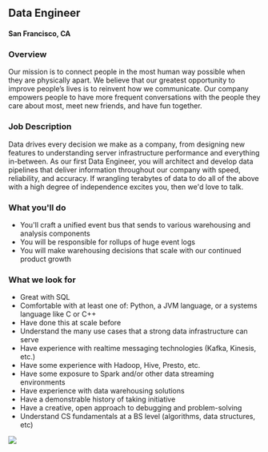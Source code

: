 ## Data Engineer
#### San Francisco, CA

### Overview
Our mission is to connect people in the most human way possible when they are physically apart. We believe that our greatest opportunity to improve people’s lives is to reinvent how we communicate. Our company empowers people to have more frequent conversations with the people they care about most, meet new friends, and have fun together.

### Job Description
Data drives every decision we make as a company, from designing new features to understanding server infrastructure performance and everything in-between. As our first Data Engineer, you will architect and develop data pipelines that deliver information throughout our company with speed, reliability, and accuracy. If wrangling terabytes of data to do all of the above with a high degree of independence excites you, then we'd love to talk.

### What you'll do
+ You'll craft a unified event bus that sends to various warehousing and analysis components 
+ You will be responsible for rollups of huge event logs 
+ You will make warehousing decisions that scale with our continued product growth

### What we look for
+ Great with SQL 
+ Comfortable with at least one of: Python, a JVM language, or a systems language like C or C++ 
+ Have done this at scale before 
+ Understand the many use cases that a strong data infrastructure can serve 
+ Have experience with realtime messaging technologies (Kafka, Kinesis, etc.) 
+ Have some experience with Hadoop, Hive, Presto, etc. 
+ Have some exposure to Spark and/or other data streaming environments 
+ Have experience with data warehousing solutions 
+ Have a demonstrable history of taking initiative 
+ Have a creative, open approach to debugging and problem-solving 
+ Understand CS fundamentals at a BS level (algorithms, data structures, etc)


[<img src='https://dabuttonfactory.com/button.png?t=Learn+More&f=Calibri-Bold&ts=24&tc=fff&hp=20&vp=8&c=5&bgt=unicolored&bgc=29aafe'>](https://letsrockit.co/jobs/sg91c2vwyxj0eq-data-engineer)
